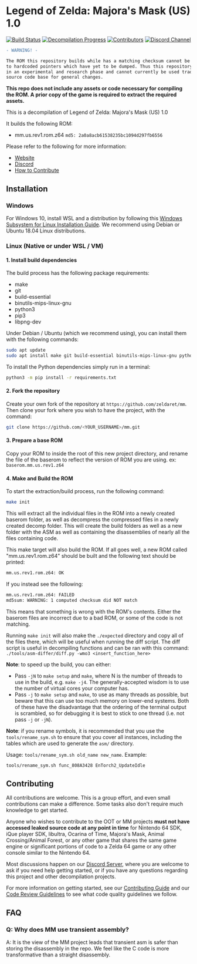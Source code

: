 # Legend of Zelda: Majora's Mask (US) 1.0

[![Build Status][jenkins-badge]][jenkins] [![Decompilation Progress][progress-badge]][progress] [![Contributors][contributors-badge]][contributors] [![Discord Channel][discord-badge]][discord]

[jenkins]: https://jenkins.deco.mp/job/MM/job/master
[jenkins-badge]: https://img.shields.io/jenkins/build?jobUrl=https%3A%2F%2Fjenkins.deco.mp%2Fjob%2FMM%2Fjob%2Fmaster

[progress]: https://zelda64.dev/progress.html
[progress-badge]: https://img.shields.io/endpoint?url=https://zelda64.dev/reports/progress_shield_mm.us.rev1.json

[contributors]: https://github.com/zeldaret/mm/graphs/contributors
[contributors-badge]: https://img.shields.io/github/contributors/zeldaret/mm

[discord]: https://discord.zelda64.dev
[discord-badge]: https://img.shields.io/discord/688807550715560050?color=%237289DA&logo=discord&logoColor=%23FFFFFF

```diff
- WARNING! -

The ROM this repository builds while has a matching checksum cannot be 'shifted' due
to hardcoded pointers which have yet to be dumped. Thus this repository is currently
in an experimental and research phase and cannot currently be used traditionally as a
source code base for general changes.
```

**This repo does not include any assets or code necessary for compiling the ROM. A prior copy of the game is required to extract the required assets.**

This is a decompilation of Legend of Zelda: Majora's Mask (US) 1.0

It builds the following ROM:
* mm.us.rev1.rom.z64 `md5: 2a0a8acb61538235bc1094d297fb6556`

Please refer to the following for more information:

- [Website](https://zelda64.dev/)
- [Discord](https://discord.zelda64.dev/)
- [How to Contribute](CONTRIBUTING.md)

## Installation

### Windows

For Windows 10, install WSL and a distribution by following this
[Windows Subsystem for Linux Installation Guide](https://docs.microsoft.com/en-us/windows/wsl/install-win10).
We recommend using Debian or Ubuntu 18.04 Linux distributions.

### Linux (Native or under WSL / VM)

#### 1. Install build dependencies

The build process has the following package requirements:

* make
* git
* build-essential
* binutils-mips-linux-gnu
* python3
* pip3
* libpng-dev

Under Debian / Ubuntu (which we recommend using), you can install them with the following commands:

```bash
sudo apt update
sudo apt install make git build-essential binutils-mips-linux-gnu python3 python3-pip libpng-dev
```

To install the Python dependencies simply run in a terminal:

```bash
python3 -m pip install -r requirements.txt
```

#### 2. Fork the repository

Create your own fork of the repository at `https://github.com/zeldaret/mm`. Then clone your fork where you wish to have the project, with the command:

```bash
git clone https://github.com/<YOUR_USERNAME>/mm.git
```

#### 3. Prepare a base ROM

Copy your ROM to inside the root of this new project directory, and rename the file of the baserom to reflect the version of ROM you are using. ex: `baserom.mm.us.rev1.z64`

#### 4. Make and Build the ROM

To start the extraction/build process, run the following command:

```bash
make init
```

This will extract all the individual files in the ROM into a newly created baserom folder, as well as decompress the compressed files in a newly created decomp folder. This will create the build folders as well as a new folder with the ASM as well as containing the disassemblies of nearly all the files containing code.

This make target will also build the ROM. If all goes well, a new ROM called "mm.us.rev1.rom.z64" should be built and the following text should be printed:

```bash
mm.us.rev1.rom.z64: OK
```

If you instead see the following:

```bash
mm.us.rev1.rom.z64: FAILED
md5sum: WARNING: 1 computed checksum did NOT match
```

This means that something is wrong with the ROM's contents. Either the baserom files are incorrect due to a bad ROM, or some of the code is not matching.

Running `make init` will also make the `./expected` directory and copy all of the files there, which will be useful when running the diff script. The diff script is useful in decompiling functions and can be ran with this command: `./tools/asm-differ/diff.py -wmo3 <insert_function_here>`

**Note**: to speed up the build, you can either:
* Pass `-jN` to `make setup` and `make`, where N is the number of threads to use in the build, e.g. `make -j4`. The generally-accepted wisdom is to use the number of virtual cores your computer has.
* Pass `-j` to `make setup` and `make`, to use as many threads as possible, but beware that this can use too much memory on lower-end systems.
Both of these have the disadvantage that the ordering of the terminal output is scrambled, so for debugging it is best to stick to one thread (i.e. not pass `-j` or `-jN`).

**Note**: if you rename symbols, it is recommended that you use the `tools/rename_sym.sh` to ensure that you cover all instances, including the tables which are used to generate the `asm/` directory.

Usage: `tools/rename_sym.sh old_name new_name`. Example:

```bash
tools/rename_sym.sh func_808A3428 EnTorch2_UpdateIdle
```

## Contributing

All contributions are welcome. This is a group effort, and even small contributions can make a difference.
Some tasks also don't require much knowledge to get started.

Anyone who wishes to contribute to the OOT or MM projects **must not have accessed leaked source code at any point in time** for Nintendo 64 SDK, iQue player SDK, libultra, Ocarina of Time, Majora's Mask, Animal Crossing/Animal Forest, or any other game that shares the same game engine or significant portions of code to a Zelda 64 game or any other console similar to the Nintendo 64.

Most discussions happen on our [Discord Server](https://discord.zelda64.dev), where you are welcome to ask if you need help getting started, or if you have any questions regarding this project and other decompilation projects.

For more information on getting started, see our [Contributing Guide](CONTRIBUTING.md) and our [Code Review Guidelines](REVIEWING.md) to see what code quality guidelines we follow.

## FAQ

### Q: Why does MM use transient assembly?
A: It is the view of the MM project leads that transient asm is safer than storing the disassembly in the repo. We feel like the C code is more transformative than a straight disassembly.